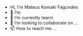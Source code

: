 - Hi, I’m Mateus Komaki Fagundes
- 👀 I’m 
- 🌱 I’m currently learni
- 💞️ I’m looking to collaborate on ...
- 📫 How to reach me ...

<!---
mateuskf2008/mateuskf2008 is a ✨ special ✨ repository because its `README.md` (this file) appears on your GitHub profile.
You can click the Preview link to take a look at your changes.
--->
